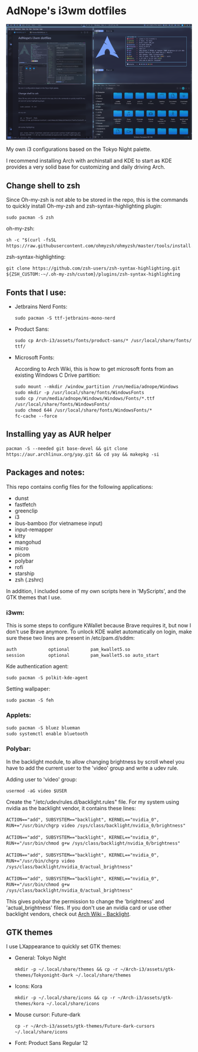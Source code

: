 # AdNope's i3wm dotfiles

![screenshot](assets/preview.png)

My own i3 configurations based on the Tokyo Night palette.

I recommend installing Arch with archinstall and KDE to start as KDE provides a very solid base for customizing and daily driving Arch.

## Change shell to zsh
Since Oh-my-zsh is not able to be stored in the repo, this is the commands to quickly install Oh-my-zsh and zsh-syntax-highlighting plugin:
```
sudo pacman -S zsh
```
oh-my-zsh:
```
sh -c "$(curl -fsSL https://raw.githubusercontent.com/ohmyzsh/ohmyzsh/master/tools/install.sh)"
```
zsh-syntax-highlighting:
```
git clone https://github.com/zsh-users/zsh-syntax-highlighting.git ${ZSH_CUSTOM:-~/.oh-my-zsh/custom}/plugins/zsh-syntax-highlighting
```

## Fonts that I use:
- Jetbrains Nerd Fonts:
    ```
    sudo pacman -S ttf-jetbrains-mono-nerd
    ```

- Product Sans:
    ```
    sudo cp Arch-i3/assets/fonts/product-sans/* /usr/local/share/fonts/ ttf/  
    ```

- Microsoft Fonts:

    According to Arch Wiki, this is how to get microsoft fonts from an existing Windows C Drive partition:
    ```
    sudo mount --mkdir /window_partition /run/media/adnope/Windows
    sudo mkdir -p /usr/local/share/fonts/WindowsFonts
    sudo cp /run/media/adnope/Windows/Windows/Fonts/*.ttf /usr/local/share/fonts/WindowsFonts/
    sudo chmod 644 /usr/local/share/fonts/WindowsFonts/*
    fc-cache --force
    ```

## Installing yay as AUR helper
```
pacman -S --needed git base-devel && git clone https://aur.archlinux.org/yay.git && cd yay && makepkg -si
```

## Packages and notes:

This repo contains config files for the following applications:
- dunst
- fastfetch
- greenclip
- i3
- ibus-bamboo (for vietnamese input)
- input-remapper
- kitty
- mangohud
- micro
- picom
- polybar
- rofi
- starship
- zsh (.zshrc)

In addition, I included some of my own scripts here in 'MyScripts', and the GTK themes that I use.

### i3wm:
This is some steps to configure KWallet because Brave requires it, but now I don't use Brave anymore.
To unlock KDE wallet automatically on login, make sure these two lines are present in /etc/pam.d/sddm:
```
auth            optional        pam_kwallet5.so
session         optional        pam_kwallet5.so auto_start
```

Kde authentication agent:
```
sudo pacman -S polkit-kde-agent
```

Setting wallpaper:
```
sudo pacman -S feh
```

### Applets:
```
sudo pacman -S bluez blueman
sudo systemctl enable bluetooth
```

### Polybar:
In the backlight module, to allow changing brightness by scroll wheel you have to add the current user to the 'video' group and write a udev rule.

Adding user to 'video' group:
```
usermod -aG video $USER
```
Create the "/etc/udev/rules.d/backlight.rules" file. For my system using nvidia as the backlight vendor, it contains these lines:
```
ACTION=="add", SUBSYSTEM=="backlight", KERNEL=="nvidia_0", RUN+="/usr/bin/chgrp video /sys/class/backlight/nvidia_0/brightness"

ACTION=="add", SUBSYSTEM=="backlight", KERNEL=="nvidia_0", RUN+="/usr/bin/chmod g+w /sys/class/backlight/nvidia_0/brightness"

ACTION=="add", SUBSYSTEM=="backlight", KERNEL=="nvidia_0", RUN+="/usr/bin/chgrp video /sys/class/backlight/nvidia_0/actual_brightness"

ACTION=="add", SUBSYSTEM=="backlight", KERNEL=="nvidia_0", RUN+="/usr/bin/chmod g+w /sys/class/backlight/nvidia_0/actual_brightness"
```
This gives polybar the permission to change the 'brightness' and 'actual_brightness' files. If you don't use an nvidia card or use other backlight vendors, check out [Arch Wiki - Backlight](https://wiki.archlinux.org/title/Backlight#Udev_rule).

## GTK themes
I use LXappearance to quickly set GTK themes:
- General: Tokyo Night
    ```
    mkdir -p ~/.local/share/themes && cp -r ~/Arch-i3/assets/gtk-themes/Tokyonight-Dark ~/.local/share/themes
    ```
- Icons: Kora
    ```
    mkdir -p ~/.local/share/icons && cp -r ~/Arch-i3/assets/gtk-themes/kora ~/.local/share/icons
    ```
- Mouse cursor: Future-dark
    ```
    cp -r ~/Arch-i3/assets/gtk-themes/Future-dark-cursors ~/.local/share/icons
    ```
- Font: Product Sans Regular 12